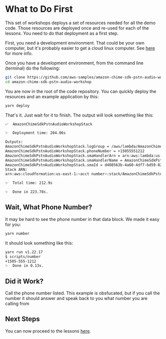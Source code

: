 # What to Do First

This set of workshops deploys a set of resources needed for all the demo code.  Those resources are deployed once and re-used for each of the lessons.  You need to do that deployment as a first step.  

First, you need a development environment.  That could be your own computer, but it's probably easier to get a cloud linux computer.  See [here](../docs/development-environment/README.md) for more info.

Once you have a development environment, from the command line (terminal) do the following:

```bash
git clone https://github.com/aws-samples/amazon-chime-sdk-pstn-audio-workshop
cd amazon-chime-sdk-pstn-audio-workshop
```

You are now in the root of the code repository.  You can quickly deploy the resources and an example application by this:

```bash
yarn deploy
```

That's it.  Just wait for it to finish.  The output will look something like this:

```bash
✅  AmazonChimeSdkPstnAudioWorkshopStack

✨  Deployment time: 204.06s

Outputs:
AmazonChimeSdkPstnAudioWorkshopStack.logGroup = /aws/lambda/AmazonChimeSdkPstnAudioWorkshopS-smaLambdaF902F845-2OyCzDJoVbjY
AmazonChimeSdkPstnAudioWorkshopStack.phoneNumber = +15055551212
AmazonChimeSdkPstnAudioWorkshopStack.smaHandlerArn = arn:aws:lambda:us-east-1:<acct number>:function:AmazonChimeSdkPstnAudioWorkshopS-smaLambdaF902E845-2OyCzDJoVbjY
AmazonChimeSdkPstnAudioWorkshopStack.smaHandlerName = AmazonChimeSdkPstnAudioWorkshopS-smaLambdaF912E835-2OyCzDJoVbjY
AmazonChimeSdkPstnAudioWorkshopStack.smaId = d408563b-4a60-4df7-bd59-82660adb1928
Stack ARN:
arn:aws:cloudformation:us-east-1:<acct number>:stack/AmazonChimeSdkPstnAudioWorkshopStack/213ac5d0-9df7-11ec-99d6-12f8bc0d6961

✨  Total time: 212.9s

✨  Done in 223.78s.
```

## Wait, What Phone Number?

It may be hard to see the phone number in that data block.  We made it easy for you:

```bash
yarn number
```
It should look something like this:

```bash
yarn run v1.22.17
$ scripts/number
+1505-555-1212
✨  Done in 0.13s.
```

## Did it Work?

Call the phone number listed.  This example is obsfucated, but if you call the number it should answer and speak back to you what number you are calling from

## Next Steps

You can now proceed to the lessons [here](../lambdas/call-me-back/README.md).